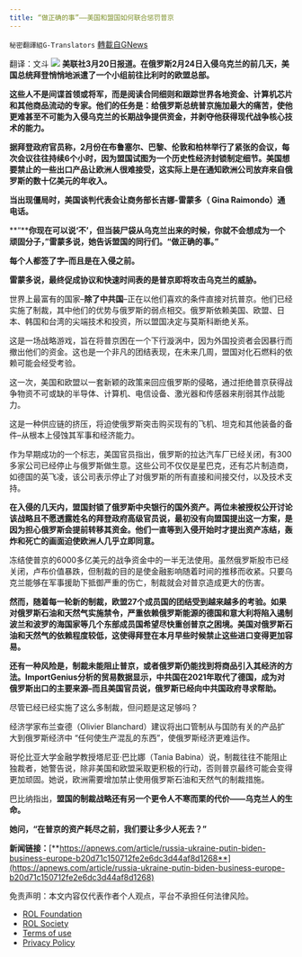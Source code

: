 ```yaml
---
title: “做正确的事”——美国和盟国如何联合惩罚普京
---
```

`秘密翻譯組G-Translators` [轉載自GNews](https://gnews.org/zh-hans/2207965/)

翻译：文斗
![](https://assets.gnews.org/wp-content/uploads/2022/03/3-112.jpg)
**美联社3月20日报道。在俄罗斯2月24日入侵乌克兰的前几天，美国总统拜登悄悄地派遣了一个小组前往比利时的欧盟总部。**

**这些人不是间谍首领或将军，而是阅读合同细则和跟踪世界各地资金、计算机芯片和其他商品流动的专家。他们的任务是：给俄罗斯总统普京施加最大的痛苦，使他更难甚至不可能为入侵乌克兰的长期战争提供资金，并剥夺他获得现代战争核心技术的能力。**

**据拜登政府官员称，2月份在布鲁塞尔、巴黎、伦敦和柏林举行了紧张的会议，每次会议往往持续6个小时，因为盟国试图为一个历史性经济封锁制定细节。美国想要禁止的一些出口产品让欧洲人很难接受，这实际上是在通知欧洲公司放弃来自俄罗斯的数十亿美元的年收入。**

**当出现僵局时，美国谈判代表会让商务部长吉娜-雷蒙多（ Gina Raimondo）通电话。**

**“****你现在可以说‘不’，但当装尸袋从乌克兰出来的时候，你就不会想成为一个顽固分子，”雷蒙多说，她告诉盟国的同行们。“做正确的事。”**

**每个人都签了字–而且是在入侵之前。**

**雷蒙多说，最终促成协议和快速时间表的是普京即将攻击乌克兰的威胁。**

世界上最富有的国家–**除了中共国**–正在以他们喜欢的条件直接对抗普京。他们已经实施了制裁，其中他们的优势与俄罗斯的弱点相交。俄罗斯依赖美国、欧盟、日本、韩国和台湾的尖端技术和投资，所以盟国决定与莫斯科断绝关系。

这是一场战略游戏，旨在将普京困在一个下行漩涡中，因为外国投资者会因暴行而撤出他们的资金。这也是一个非凡的团结表现，在未来几周，盟国对化石燃料的依赖可能会经受考验。

这一次，美国和欧盟以一套新颖的政策来回应俄罗斯的侵略，通过拒绝普京获得战争物资不可或缺的半导体、计算机、电信设备、激光器和传感器来削弱其作战能力。

这是一种供应链的挤压，将迫使俄罗斯突击购买现有的飞机、坦克和其他装备的备件–从根本上侵蚀其军事和经济能力。

作为早期成功的一个标志，美国官员指出，俄罗斯的拉达汽车厂已经关闭，有300多家公司已经停止与俄罗斯做生意。这些公司不仅仅是星巴克，还有芯片制造商，如德国的英飞凌，该公司表示停止了对俄罗斯的所有直接和间接交付，以及技术支持。

**在入侵的几天内，盟国封锁了俄罗斯中央银行的国外资产。两位未被授权公开讨论该战略且不愿透露姓名的拜登政府高级官员说，最初没有向盟国提出这一方案，是因为担心俄罗斯会提前转移其资金。他们一直等到入侵开始时才提出资产冻结，轰炸和死亡的画面迫使欧洲人几乎立即同意。**

冻结使普京的6000多亿美元的战争资金中的一半无法使用。虽然俄罗斯股市已经关闭，卢布价值暴跌，但制裁的目的是使金融影响随着时间的推移而收紧。只要乌克兰能够在军事援助下抵御严重的伤亡，制裁就会对普京造成更大的伤害。

**然而，随着每一轮新的制裁，欧盟27个成员国的团结受到越来越多的考验。如果对俄罗斯石油和天然气实施禁令，严重依赖俄罗斯能源的德国和意大利将陷入遏制波兰和波罗的海国家等几个东部成员国希望尽快重创普京之困境。美国对俄罗斯石油和天然气的依赖程度较低，这使得拜登在本月早些时候禁止这些进口变得更加容易。**

**还有一种风险是，制裁未能阻止普京，或者俄罗斯仍能找到将商品引入其经济的方法。ImportGenius分析的贸易数据显示，中共国在2021年取代了德国，成为对俄罗斯出口的主要来源–而且美国官员说，俄罗斯已经向中共国政府寻求帮助。**

尽管已经已经实施了这么多制裁，但问题是这足够吗？

经济学家布兰查德（Olivier Blanchard）建议将出口管制从与国防有关的产品扩大到俄罗斯经济中 “任何使生产混乱的东西”，使俄罗斯经济更难运作。

哥伦比亚大学金融学教授塔尼亚·巴比娜（Tania Babina）说，制裁往往不能阻止独裁者，她警告说，除非美国和欧盟采取更积极的行动，否则普京最终可能会变得更加顽固。她说，欧洲需要增加禁止使用俄罗斯石油和天然气的制裁措施。

巴比纳指出，**盟国的制裁战略还有另一个更令人不寒而栗的代价——乌克兰人的生命。**

**她问，“在普京的资产耗尽之前，我们要让多少人死去？”**

**新闻链接：**[**https://apnews.com/article/russia-ukraine-putin-biden-business-europe-b20d71c150712fe2e6dc3d44af8d1268**](https://apnews.com/article/russia-ukraine-putin-biden-business-europe-b20d71c150712fe2e6dc3d44af8d1268)

 

免责声明：本文内容仅代表作者个人观点，平台不承担任何法律风险。

- [ROL Foundation](https://rolfoundation.org/)
- [ROL Society](https://rolsociety.org/)
- [Terms of use](https://gnews.org/terms-of-use-3/)
- [Privacy Policy](https://gnews.org/privacy-policy/)

